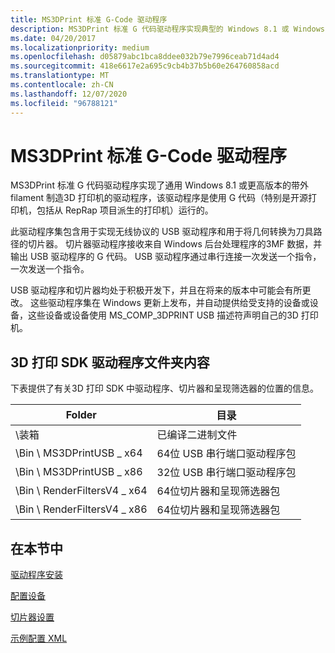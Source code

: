 ```yaml
---
title: MS3DPrint 标准 G-Code 驱动程序
description: MS3DPrint 标准 G 代码驱动程序实现典型的 Windows 8.1 或 Windows 10 驱动程序以使用 G 代码（特别是开源打印机，其中包括来自 RepRap 项目的 filament）制造3D 打印机。
ms.date: 04/20/2017
ms.localizationpriority: medium
ms.openlocfilehash: d05879abc1bca8ddee032b79e7996ceab71d4ad4
ms.sourcegitcommit: 418e6617e2a695c9cb4b37b5b60e264760858acd
ms.translationtype: MT
ms.contentlocale: zh-CN
ms.lasthandoff: 12/07/2020
ms.locfileid: "96788121"
---
```

# <a name="ms3dprint-standard-g-code-driver"></a>MS3DPrint 标准 G-Code 驱动程序


MS3DPrint 标准 G 代码驱动程序实现了通用 Windows 8.1 或更高版本的带外 filament 制造3D 打印机的驱动程序，该驱动程序是使用 G 代码（特别是开源打印机，包括从 RepRap 项目派生的打印机）运行的。

此驱动程序集包含用于实现无线协议的 USB 驱动程序和用于将几何转换为刀具路径的切片器。 切片器驱动程序接收来自 Windows 后台处理程序的3MF 数据，并输出 USB 驱动程序的 G 代码。 USB 驱动程序通过串行连接一次发送一个指令，一次发送一个指令。 

USB 驱动程序和切片器均处于积极开发下，并且在将来的版本中可能会有所更改。  这些驱动程序集在 Windows 更新上发布，并自动提供给受支持的设备或设备，这些设备或设备使用 MS_COMP_3DPRINT USB 描述符声明自己的3D 打印机。
 

## <a name="3d-printing-sdk-driver-folder-contents"></a>3D 打印 SDK 驱动程序文件夹内容


下表提供了有关3D 打印 SDK 中驱动程序、切片器和呈现筛选器的位置的信息。

| Folder                    | 目录                                 |
|---------------------------|------------------------------------------|
| \\装箱                     | 已编译二进制文件                        |
| \\Bin \\ MS3DPrintUSB \_ x64  | 64位 USB 串行端口驱动程序包    |
| \\Bin \\ MS3DPrintUSB \_ x86  | 32位 USB 串行端口驱动程序包    |
| \\Bin \\ RenderFiltersV4 \_ x64 | 64位切片器和呈现筛选器包 |
| \\Bin \\ RenderFiltersV4 \_ x86 | 64位切片器和呈现筛选器包 |

 

## <a name="in-this-section"></a>在本节中


[驱动程序安装](driver-installation.md)

[配置设备](configuring-the-device.md)

[切片器设置](slicer-settings.md)

[示例配置 XML](sample-configuration-xml.md)

 




